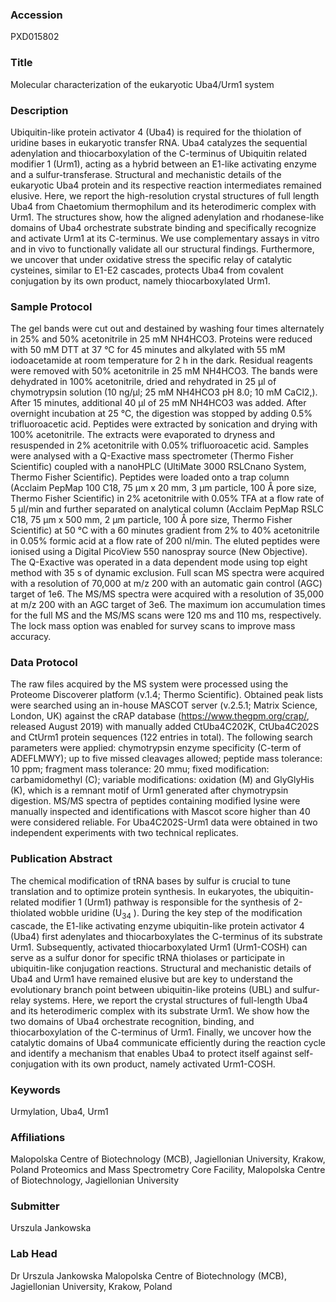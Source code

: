 ### Accession
PXD015802

### Title
Molecular characterization of the eukaryotic Uba4/Urm1 system

### Description
Ubiquitin-like protein activator 4 (Uba4) is required for the thiolation of uridine bases in eukaryotic transfer RNA. Uba4 catalyzes the sequential adenylation and thiocarboxylation of the C-terminus of Ubiquitin related modifier 1 (Urm1), acting as a hybrid between an E1-like activating enzyme and a sulfur-transferase. Structural and mechanistic details of the eukaryotic Uba4 protein and its respective reaction intermediates remained elusive. Here, we report the high-resolution crystal structures of full length Uba4 from Chaetomium thermophilum and its heterodimeric complex with Urm1. The structures show, how the aligned adenylation and rhodanese-like domains of Uba4 orchestrate substrate binding and specifically recognize and activate Urm1 at its C-terminus. We use complementary assays in vitro and in vivo to functionally validate all our structural findings. Furthermore, we uncover that under oxidative stress the specific relay of catalytic cysteines, similar to E1-E2 cascades, protects Uba4 from covalent conjugation by its own product, namely thiocarboxylated Urm1.

### Sample Protocol
The gel bands were cut out and destained by washing four times alternately in 25% and 50% acetonitrile in 25 mM NH4HCO3. Proteins were reduced with 50 mM DTT at 37 °C for 45 minutes and alkylated with 55 mM iodoacetamide at room temperature for 2 h in the dark. Residual reagents were removed with 50% acetonitrile in 25 mM NH4HCO3. The bands were dehydrated in 100% acetonitrile, dried and rehydrated in 25 μl of chymotrypsin solution (10 ng/μl; 25 mM NH4HCO3 pH 8.0; 10 mM CaCl2,). After 15 minutes, additional 40 μl of 25 mM NH4HCO3 was added. After overnight incubation at 25 °C, the digestion was stopped by adding 0.5% trifluoroacetic acid. Peptides were extracted by sonication and drying with 100% acetonitrile. The extracts were evaporated to dryness and resuspended in 2% acetonitrile with 0.05% trifluoroacetic acid. Samples were analysed with a Q-Exactive mass spectrometer (Thermo Fisher Scientific) coupled with a nanoHPLC (UltiMate 3000 RSLCnano System, Thermo Fisher Scientific). Peptides were loaded onto a trap column (Acclaim PepMap 100 C18, 75 μm x 20 mm, 3 μm particle, 100 Å pore size, Thermo Fisher Scientific) in 2% acetonitrile with 0.05% TFA at a flow rate of 5 μl/min and further separated on analytical column (Acclaim PepMap RSLC C18, 75 µm x 500 mm, 2 µm particle, 100 Å pore size, Thermo Fisher Scientific) at 50 °C with a 60 minutes gradient from 2% to 40% acetonitrile in 0.05% formic acid at a flow rate of 200 nl/min. The eluted peptides were ionised using a Digital PicoView 550 nanospray source (New Objective). The Q-Exactive was operated in a data dependent mode using top eight method with 35 s of dynamic exclusion. Full scan MS spectra were acquired with a resolution of 70,000 at m/z 200 with an automatic gain control (AGC) target of 1e6. The MS/MS spectra were acquired with a resolution of 35,000 at m/z 200 with an AGC target of 3e6. The maximum ion accumulation times for the full MS and the MS/MS scans were 120 ms and 110 ms, respectively. The lock mass option was enabled for survey scans to improve mass accuracy.

### Data Protocol
The raw files acquired by the MS system were processed using the Proteome Discoverer platform (v.1.4; Thermo Scientific). Obtained peak lists were searched using an in-house MASCOT server (v.2.5.1; Matrix Science, London, UK) against the cRAP database (https://www.thegpm.org/crap/, released August 2019) with manually added CtUba4C202K, CtUba4C202S and CtUrm1 protein sequences (122 entries in total). The following search parameters were applied: chymotrypsin enzyme specificity (C-term of ADEFLMWY); up to five missed cleavages allowed; peptide mass tolerance: 10 ppm; fragment mass tolerance: 20 mmu; fixed modification: carbamidomethyl (C); variable modifications: oxidation (M) and GlyGlyHis (K), which is a remnant motif of Urm1 generated after chymotrypsin digestion. MS/MS spectra of peptides containing modified lysine were manually inspected and identifications with Mascot score higher than 40 were considered reliable. For Uba4C202S-Urm1 data were obtained in two independent experiments with two technical replicates.

### Publication Abstract
The chemical modification of tRNA bases by sulfur is crucial to tune translation and to optimize protein synthesis. In eukaryotes, the ubiquitin-related modifier 1 (Urm1) pathway is responsible for the synthesis of 2-thiolated wobble uridine (U<sub>34</sub> ). During the key step of the modification cascade, the E1-like activating enzyme ubiquitin-like protein activator 4 (Uba4) first adenylates and thiocarboxylates the C-terminus of its substrate Urm1. Subsequently, activated thiocarboxylated Urm1 (Urm1-COSH) can serve as a sulfur donor for specific tRNA thiolases or participate in ubiquitin-like conjugation reactions. Structural and mechanistic details of Uba4 and Urm1 have remained elusive but are key to understand the evolutionary branch point between ubiquitin-like proteins (UBL) and sulfur-relay systems. Here, we report the crystal structures of full-length Uba4 and its heterodimeric complex with its substrate Urm1. We show how the two domains of Uba4 orchestrate recognition, binding, and thiocarboxylation of the C-terminus of Urm1. Finally, we uncover how the catalytic domains of Uba4 communicate efficiently during the reaction cycle and identify a mechanism that enables Uba4 to protect itself against self-conjugation with its own product, namely activated Urm1-COSH.

### Keywords
Urmylation, Uba4, Urm1

### Affiliations
Malopolska Centre of Biotechnology (MCB), Jagiellonian University, Krakow, Poland
Proteomics and Mass Spectrometry Core Facility, Malopolska Centre of Biotechnology, Jagiellonian University

### Submitter
Urszula Jankowska

### Lab Head
Dr Urszula Jankowska
Malopolska Centre of Biotechnology (MCB), Jagiellonian University, Krakow, Poland


